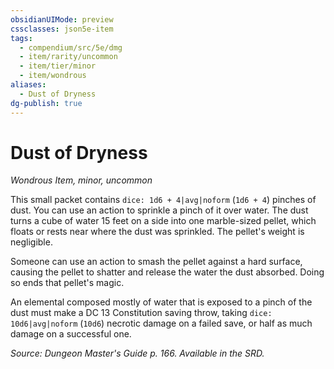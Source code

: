 ```yaml
---
obsidianUIMode: preview
cssclasses: json5e-item
tags:
  - compendium/src/5e/dmg
  - item/rarity/uncommon
  - item/tier/minor
  - item/wondrous
aliases:
  - Dust of Dryness
dg-publish: true
---
```

# Dust of Dryness
*Wondrous Item, minor, uncommon*  


This small packet contains `dice: 1d6 + 4|avg|noform` (`1d6 + 4`) pinches of dust. You can use an action to sprinkle a pinch of it over water. The dust turns a cube of water 15 feet on a side into one marble-sized pellet, which floats or rests near where the dust was sprinkled. The pellet's weight is negligible.

Someone can use an action to smash the pellet against a hard surface, causing the pellet to shatter and release the water the dust absorbed. Doing so ends that pellet's magic.

An elemental composed mostly of water that is exposed to a pinch of the dust must make a DC 13 Constitution saving throw, taking `dice: 10d6|avg|noform` (`10d6`) necrotic damage on a failed save, or half as much damage on a successful one.

*Source: Dungeon Master's Guide p. 166. Available in the SRD.*